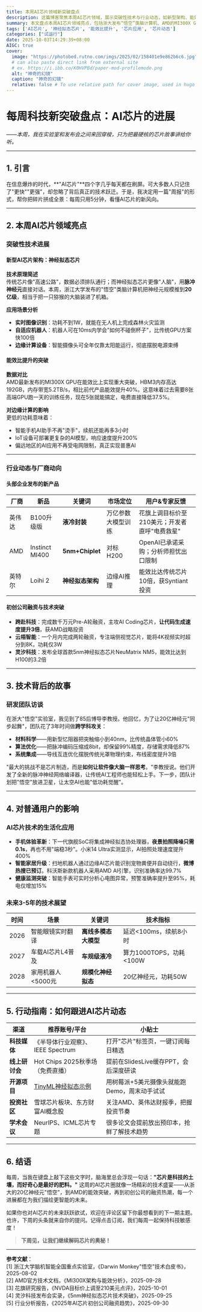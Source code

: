 ```yaml
---
title: 本周AI芯片领域新突破盘点
description: 这篇博客聚焦本周AI芯片领域，展示突破性技术与行业动态，如新型架构、能效比提升、企业新品发布等。讲述研发背后故事，分析对普通用户生活的影响，展望未来技术趋势，还提供跟进动态的渠道，适合关注科技进展的内容创作者和编辑。
summary: 本文盘点本周AI芯片领域亮点，包括浙大发布“悟空”类脑计算机、AMD的MI300X GPU能效比提升等。还介绍研发故事、对普通用户的影响，如革新手机体验、升级智能家居等，最后给出跟进动态的渠道。
tags: ['AI芯片', '神经拟态芯片', '能效比提升', '芯片应用', '芯片动态']
categories: ["试运行"]
date: 2025-10-03T14:29:39+08:00
AIGC: true
cover:
  image: "https://photobed.rutno.com/imgs/2025/02/158401e9e862b6c6.jpg"
  # can also paste direct link from external site
  # ex. https://i.ibb.co/K0HVPBd/paper-mod-profilemode.png
  alt: "神奇的幻镜"
  caption: "神奇的幻镜"
  relative: false # To use relative path for cover image, used in hugo Page-bundles
---
```

# 每周科技新突破盘点：AI芯片的进展  
*——本周，我在实验室和发布会之间来回穿梭，只为把最硬核的芯片故事讲给你听。*  

---

## 1. 引言  
在信息爆炸的时代，**"AI芯片"**四个字几乎每天都在刷屏。可大多数人只记住了"更快""更强"，却忽略了背后真正的技术跃迁。于是，我决定用一篇"周报"的形式，帮你把碎片拼成全景：每周只用5分钟，看懂AI芯片的新风向。  

---

## 2. 本周AI芯片领域亮点  

### 突破性技术进展  

#### 新型AI芯片架构：神经拟态芯片  
**技术原理简述**  
传统芯片像"高速公路"，数据必须排队通行；而神经拟态芯片更像"人脑"，用**脉冲神经元**直接对话。本周，浙江大学发布的"悟空"类脑计算机把神经元规模推到**20亿级**，相当于把一只猕猴的大脑装进了机箱。  

**应用场景分析**  
- **实时图像识别**：功耗不到1W，就能在无人机上完成森林火灾监测  
- **自适应机器人**：机器人可在10ms内学会"如何不碰倒杯子"，比传统GPU方案快100倍  
- **边缘计算设备**：智能摄像头可全年仅靠太阳能运行，彻底摆脱电源束缚  

#### 能效比提升的突破  
**数据对比**  
AMD最新发布的MI300X GPU在能效比上实现重大突破，HBM3内存高达192GB，内存带宽5.2TB/s，相比前代产品能效提升40%。这意味着过去需要8张高端GPU跑一天的训练任务，现在5张就能搞定，电费直接降低37.5%。  

**对边缘计算的影响**  
更低的功耗意味着：  
- 智能手机AI助手不再"烫手"，续航还能再多3小时  
- IoT设备可部署更复杂的AI模型，响应速度提升200%  
- 偏远地区的AI应用不再受电网限制，真正实现普惠AI  

---

### 行业动态与厂商动向  

#### 头部企业发布的新产品  
| 厂商 | 新品 | 关键词 | 市场定位 | 用户&专家反馈 |
|---|---|---|---|---|
| 英伟达 | B100升级版 | **液冷封装** | 万亿参数大模型训练 | 花旗上调目标价至210美元；开发者直呼"电费救星" |
| AMD | Instinct MI400 | **5nm+Chiplet** | 对标H200 | OpenAI已承诺采购；分析师担忧出口限制 |
| 英特尔 | Loihi 2 | **神经拟态架构** | 边缘AI推理 | 能效比达传统芯片10倍，获Syntiant投资 |

#### 初创公司融资与技术突破  
- **跨赴科技**：完成数千万元Pre-A轮融资，主攻AI Coding芯片，**让代码生成速度提升3倍**，获AMD战略投资  
- **云梧智能**：一个月内完成两轮融资，专注端侧视觉芯片，能将4K视频实时超分到8K，功耗仅3W  
- **灵汐科技**：发布全球首款5nm神经拟态芯片NeuMatrix NM5，能效比达到H100的3.2倍  

---

## 3. 技术背后的故事  

### 研发团队访谈  
在浙大"悟空"实验室，我见到了85后博导李教授。他回忆，为了让20亿神经元"同步起舞"，团队花了3年时间做**跨学科攻关**：  
- **材料科学**——用新型忆阻器把突触缩小到40nm，比传统晶体管小60%  
- **算法优化**——把脉冲编码压缩成8bit，却保留99%精度，存储需求降低87%  
- **系统集成**——导线互连优化摆脱传统光罩物理约束，布线密度提升3倍  

"最大的挑战不是芯片制造，而是**如何让软件像大脑一样思考**。"李教授说。他们开发了全新的脉冲神经网络编译器，让传统AI工程师也能轻松上手。下一步，团队计划把"悟空"放进卫星，让太空AI也能"低功耗觉醒"。  

---

## 4. 对普通用户的影响  

### AI芯片技术的生活化应用  
- **手机体验革新**：下一代旗舰SoC将集成神经拟态协处理器，**夜景拍照降噪只需0.1s**，再也不用"端稳3秒"。小米14 Ultra实测显示，AI拍照处理速度提升400%  
- **智能家居升级**：扫地机器人通过边缘AI芯片能识别宠物粪便并自动绕行，**微博热搜已预订**。科沃斯新款机器人采用AMD AI引擎，识别准确率达99.7%  
- **健康监测突破**：智能手表可实时分析心电图异常，预警准确率提升至95%，耗电仅增加15%  

### 未来3-5年的技术展望  
| 时间 | 场景 | 关键词 | 技术指标 |
|---|---|---|---|
| 2026 | 智能眼镜实时翻译 | **离线多模态大模型** | 延迟<100ms，续航8小时 |
| 2027 | 车载AI芯片L4普及 | **车规级液冷** | 算力1000TOPS，功耗<100W |
| 2028 | 家用机器人<5000元 | **规模化神经拟态** | 20亿神经元，功耗50W |

---

## 5. 行动指南：如何跟进AI芯片动态  

| 渠道 | 推荐账号/平台 | 小贴士 |
|---|---|---|
| **科技媒体** | 《半导体行业观察》、IEEE Spectrum | 打开"芯片"标签页，一键订阅每日精选 |
| **线上研讨会** | Hot Chips 2025秋季场（免费直播） | 提前在SlidesLive缓存PPT，会后深度研读 |
| **开源项目** | [TinyML神经拟态示例](https://github.com/tinyMLx/spinnaker) | 用树莓派+5美元摄像头就能跑Demo，周末动手试试 |
| **投资社区** | 雪球芯片板块、东方财富AI概念股 | 关注AMD、英伟达财报季，把握投资节奏 |
| **学术会议** | NeurIPS、ICML芯片专题 | 很多论文会提前放出预印本，抢鲜了解技术趋势 |

---

## 6. 结语  
每周，当我在键盘上敲下这些文字时，脑海里总会浮现一句话：**"芯片是科技的土壤，而好奇心是最好的肥料。"** 这周的AI芯片圈就像一场精彩的技术盛宴——从浙大的20亿神经元"悟空"，到AMD的能效突破，再到初创公司的融资热潮，每一个进展都在为我们描绘更智能的未来。

如果你也对AI芯片的未来跃跃欲试，欢迎在评论区留下你最想看到的下一期主题。也许，下周的头条就来自你的提问。记得点击订阅，我们每周一起保持科技敏感度！

> **下周见，让我们继续解码芯片的奥秘！**  

---

**参考文献**：  
[1] 浙江大学脑机智能全国重点实验室，《Darwin Monkey"悟空"技术白皮书》，2025-08-02  
[2] AMD官方技术文档，《MI300X架构与能效分析》，2025-09-28  
[3] 花旗研究报告，《NVDA目标价上调至210美元点评》，2025-10-01  
[4] 灵汐科技发布会实录，《5nm神经拟态芯片技术突破》，2025-09-25  
[5] 行业分析报告，《2025年AI芯片初创公司融资趋势》，2025-09-30
